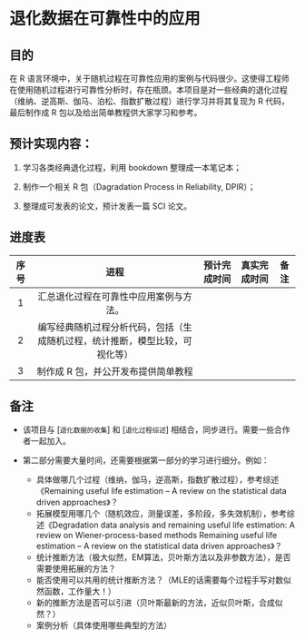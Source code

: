 # 退化数据在可靠性中的应用

## 目的

在 R 语言环境中，关于随机过程在可靠性应用的案例与代码很少。这使得工程师在使用随机过程进行可靠性分析时，存在瓶颈。本项目是对一些经典的退化过程（维纳、逆高斯、伽马、泊松、指数扩散过程）进行学习并将其复现为 R 代码，最后制作成 R 包以及给出简单教程供大家学习和参考。


## 预计实现内容：

1. 学习各类经典退化过程，利用 bookdown 整理成一本笔记本；

2. 制作一个相关 R 包（Dagradation Process in Reliability, DPIR）；

3. 整理成可发表的论文，预计发表一篇 SCI 论文。


## 进度表

|序号|    进程     |    预计完成时间   |   真实完成时间    |    备注   |
|:----------:|:----------:|:----------:|:--------:|:--------:|
|1| 汇总退化过程在可靠性中应用案例与方法。||||
|2| 编写经典随机过程分析代码，包括（生成随机过程，统计推断，模型比较，可视化等）||||
|3| 制作成 R 包，并公开发布提供简单教程||||

## 备注

- 该项目与 [`退化数据的收集`] 和 [`退化过程综述`] 相结合，同步进行。需要一些合作者一起加入。

- 第二部分需要大量时间，还需要根据第一部分的学习进行细分。例如：

    -  具体做哪几个过程（维纳，伽马，逆高斯，指数扩散过程），参考综述《Remaining useful life estimation – A review on the statistical data driven approaches》？
    -  拓展模型用哪几个（随机效应，测量误差，多阶段，多失效机制），参考综述《Degradation data analysis and remaining useful life estimation: A review on Wiener-process-based methods
Remaining useful life estimation – A review on the statistical data driven approaches》？ 
    -  统计推断方法（极大似然，EM算法，贝叶斯方法以及非参数方法），是否需要使用拓展的方法？
    -  能否使用可以共用的统计推断方法？（MLE的话需要每个过程手写对数似然函数，工作量大！）
    -  新的推断方法是否可以引进（贝叶斯最新的方法，近似贝叶斯，合成似然？）
    -  案例分析（具体使用哪些典型的方法）


